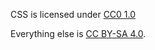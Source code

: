 CSS is licensed under [CC0 1.0](https://creativecommons.org/publicdomain/zero/1.0/)

Everything else is [CC BY-SA 4.0](https://creativecommons.org/licenses/by-sa/4.0/).